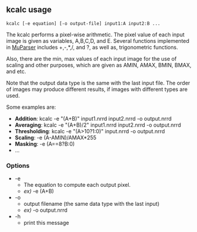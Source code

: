 ## kcalc usage 
	kcalc [-e equation] [-o output-file] input1:A input2:B ...

The kcalc performs a pixel-wise arithmetic. The pixel value of each input image is given as variables, A,B,C,D, and E. Several functions implemented in [MuParser](http://muparser.beltoforion.de/) includes +,-,*,/, and ?, as well as, trigonometric functions.

Also, there are the min, max values of each input image for the use of scaling and other purposes, which are given as AMIN, AMAX, BMIN, BMAX, and etc.

Note that the output data type is the same with the last input file. The order of images may produce different results, if images with different types are used.

Some examples are:
* **Addition**: kcalc -e "(A+B)" input1.nrrd input2.nrrd -o output.nrrd
* **Averaging**: kcalc -e "(A+B)/2" input1.nrrd input2.nrrd -o output.nrrd
* **Thresholding**: kcalc -e "(A>10?1:0)" input.nrrd -o output.nrrd
* **Scaling**: -e (A-AMIN)/AMAX*255
* **Masking**: -e (A==8?B:0)
* ...

### Options
* -e
	* The equation to compute each output pixel.
	* *ex)* -e (A+B)
* -o
	* output filename (the same data type with the last input)
	* *ex)* -o output.nrrd
* -h
	* print this message


